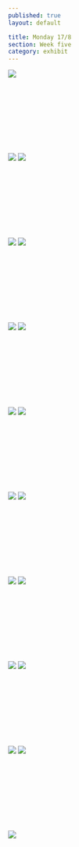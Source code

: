 ```yaml
---
published: true
layout: default

title: Monday 17/8
section: Week five
category: exhibit
---
```


<img src="https://farm1.staticflickr.com/613/20655971541_651577aa7c_z_d.jpg">
<br><br>
<br><br>
<br><br>
<br><br>
<br><br>
<img src="https://farm1.staticflickr.com/653/20461266140_34596b03f8_z_d.jpg">

<img src="https://farm1.staticflickr.com/629/20461238220_7d4c2d70c3_z_d.jpg">
<br><br>
<br><br>
<br><br>
<br><br>
<br><br>
<img src="https://farm1.staticflickr.com/755/20640379092_290d3b3844_z_d.jpg">

<img src="https://farm6.staticflickr.com/5770/20462804939_37afe351b1_z_d.jpg">
<br><br>
<br><br>
<br><br>
<br><br>
<br><br>
<img src="https://farm6.staticflickr.com/5677/20640260022_184d627668_z_d.jpg">

<img src="https://farm6.staticflickr.com/5827/20656171741_1a55f46322_z_d.jpg">
<br><br>
<br><br>
<br><br>
<br><br>
<br><br>
<img src="https://farm1.staticflickr.com/575/20028534803_818564171c_z_d.jpg">

<img src="https://farm6.staticflickr.com/5706/20028511233_28e689e46e_z_d.jpg">
<br><br>
<br><br>
<br><br>
<br><br>
<br><br>
<img src="https://farm6.staticflickr.com/5830/20028997903_e705443f22_z_d.jpg">

<img src="https://farm1.staticflickr.com/711/20461907108_4e7e380b32_z_d.jpg">
<br><br>
<br><br>
<br><br>
<br><br>
<br><br>
<img src="https://farm6.staticflickr.com/5702/20656560771_2ec4b8b239_z_d.jpg">

<img src="https://farm1.staticflickr.com/749/20640886922_76aaaf9fbe_z_d.jpg">
<br><br>
<br><br>
<br><br>
<br><br>
<br><br>
<img src="https://farm1.staticflickr.com/731/20463313409_312f897e5f_z_d.jpg">

<img src="https://farm6.staticflickr.com/5658/20462000408_9a05710a24_z_d.jpg">
<br><br>
<br><br>
<br><br>
<br><br>
<br><br>
<img src="https://farm1.staticflickr.com/631/20640999332_63eef01618_z_d.jpg">

<img src="https://farm6.staticflickr.com/5806/20027578024_1d8b71aa83_z_d.jpg">
<br><br>
<br><br>
<br><br>
<br><br>
<br><br>
<img src="https://farm1.staticflickr.com/592/20462111628_7e1bd66b57_z_d.jpg">

<img src="">
<br><br>
<br><br>
<br><br>
<br><br>
<br><br>
<img src="">

<img src="">
<br><br>
<br><br>
<br><br>
<br><br>
<br><br>
<img src="">

<img src="">
<br><br>
<br><br>
<br><br>
<br><br>
<br><br>
<img src="">

<img src="">
<br><br>
<br><br>
<br><br>
<br><br>
<br><br>
<img src="">

<img src="">
<br><br>
<br><br>
<br><br>
<br><br>
<br><br>
<img src="">

<img src="">
<br><br>
<br><br>
<br><br>
<br><br>
<br><br>
<img src="">

<img src="">
<br><br>
<br><br>
<br><br>
<br><br>
<br><br>
<img src="">

<img src="">
<br><br>
<br><br>
<br><br>
<br><br>
<br><br>
<img src="">

<img src="">
<br><br>
<br><br>
<br><br>
<br><br>
<br><br>
<img src="">

<img src="">
